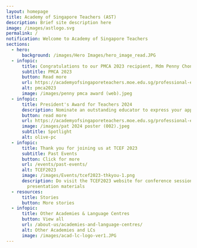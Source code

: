 ```yaml
---
layout: homepage
title: Academy of Singapore Teachers (AST)
description: Brief site description here
image: /images/astlogo.svg
permalink: /
notification: Welcome to Academy of Singapore Teachers
sections:
  - hero:
      background: /images/Hero Images/hero_image_read.JPG
  - infopic:
      title: Congratulations to our PMCA 2023 recipient, Mdm Penny Chong
      subtitle: PMCA 2023
      button: Read more
      url: https://academyofsingaporeteachers.moe.edu.sg/professional-excellence/international-awards/pmca/
      alt: pmca2023
      image: /images/penny pmca award (web).jpeg
  - infopic:
      title: President's Award for Teachers 2024
      description: Nominate an outstanding educator to express your appreciation.
      button: read more
      url: https://academyofsingaporeteachers.moe.edu.sg/professional-excellence/presidents-award-for-teachers/nomination/
      image: /images/pat 2024 poster (002).jpeg
      subtitle: Spotlight
      alt: olive-pc
  - infopic:
      title: Thank you for joining us at TCEF 2023
      subtitle: Past Events
      button: Click for more
      url: /events/past-events/
      alt: TCEF2023
      image: /images/Events/tcef2023-thkyou-1.png
      description: Do visit the TCEF2023 website for conference session recordings and
        presentation materials
  - resources:
      title: Stories
      button: More stories
  - infopic:
      title: Other Academies & Language Centres
      button: View all
      url: /about-us/academies-and-language-centres/
      alt: Other Academies and LCs
      image: /images/acad-lc-logo-ver1.JPG
---
```


